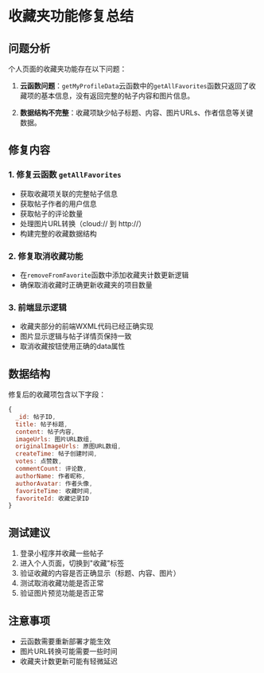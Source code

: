 # 收藏夹功能修复总结

## 问题分析
个人页面的收藏夹功能存在以下问题：

1. **云函数问题**：`getMyProfileData`云函数中的`getAllFavorites`函数只返回了收藏项的基本信息，没有返回完整的帖子内容和图片信息。

2. **数据结构不完整**：收藏项缺少帖子标题、内容、图片URLs、作者信息等关键数据。

## 修复内容

### 1. 修复云函数 `getAllFavorites`
- 获取收藏项关联的完整帖子信息
- 获取帖子作者的用户信息
- 获取帖子的评论数量
- 处理图片URL转换（cloud:// 到 http://）
- 构建完整的收藏数据结构

### 2. 修复取消收藏功能
- 在`removeFromFavorite`函数中添加收藏夹计数更新逻辑
- 确保取消收藏时正确更新收藏夹的项目数量

### 3. 前端显示逻辑
- 收藏夹部分的前端WXML代码已经正确实现
- 图片显示逻辑与帖子详情页保持一致
- 取消收藏按钮使用正确的data属性

## 数据结构
修复后的收藏项包含以下字段：
```javascript
{
  _id: 帖子ID,
  title: 帖子标题,
  content: 帖子内容,
  imageUrls: 图片URL数组,
  originalImageUrls: 原图URL数组,
  createTime: 帖子创建时间,
  votes: 点赞数,
  commentCount: 评论数,
  authorName: 作者昵称,
  authorAvatar: 作者头像,
  favoriteTime: 收藏时间,
  favoriteId: 收藏记录ID
}
```

## 测试建议
1. 登录小程序并收藏一些帖子
2. 进入个人页面，切换到"收藏"标签
3. 验证收藏的内容是否正确显示（标题、内容、图片）
4. 测试取消收藏功能是否正常
5. 验证图片预览功能是否正常

## 注意事项
- 云函数需要重新部署才能生效
- 图片URL转换可能需要一些时间
- 收藏夹计数更新可能有轻微延迟